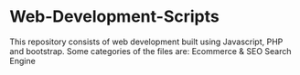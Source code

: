 # Web-Development-Scripts
This repository consists of web development built using Javascript, PHP and  bootstrap. Some categories of the files are: Ecommerce & SEO Search Engine

